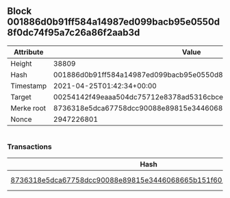 ## Block 001886d0b91ff584a14987ed099bacb95e0550d8f0dc74f95a7c26a86f2aab3d

Attribute | Value
--- | ---
Height | 38809
Hash | 001886d0b91ff584a14987ed099bacb95e0550d8f0dc74f95a7c26a86f2aab3d
Timestamp | 2021-04-25T01:42:34+00:00
Target | 00254142f49eaaa504dc75712e8378ad5316cbcead634704b3734b6271167cc4
Merke root | 8736318e5dca67758dcc90088e89815e3446068665b151f601c5501ee98881dd
Nonce | 2947226801

```

```

### Transactions

Hash | Amount
--- | ---
[8736318e5dca67758dcc90088e89815e3446068665b151f601c5501ee98881dd](8736318e5dca67758dcc90088e89815e3446068665b151f601c5501ee98881dd.md) | 10.00000000 SKEPTI 
